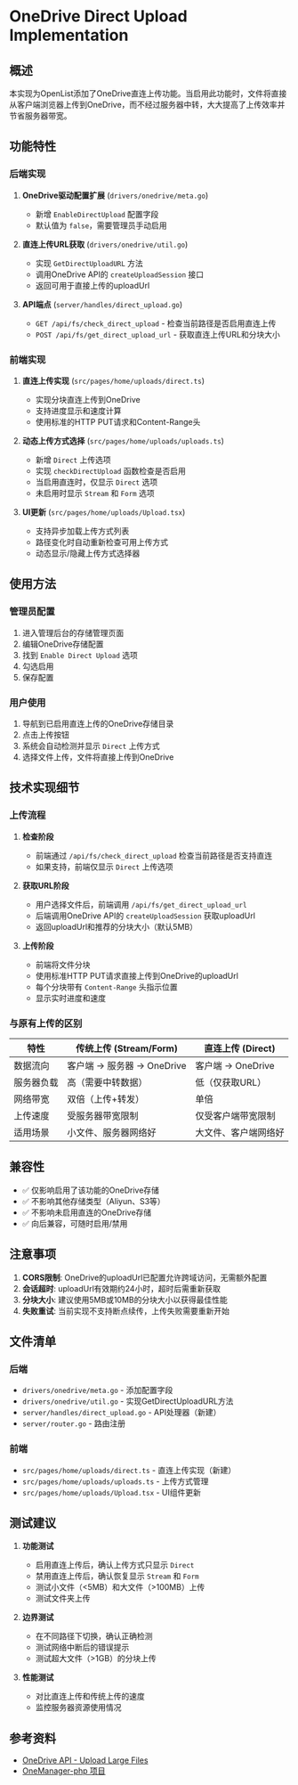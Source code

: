 # OneDrive Direct Upload Implementation

## 概述

本实现为OpenList添加了OneDrive直连上传功能。当启用此功能时，文件将直接从客户端浏览器上传到OneDrive，而不经过服务器中转，大大提高了上传效率并节省服务器带宽。

## 功能特性

### 后端实现

1. **OneDrive驱动配置扩展** (`drivers/onedrive/meta.go`)
   - 新增 `EnableDirectUpload` 配置字段
   - 默认值为 `false`，需要管理员手动启用

2. **直连上传URL获取** (`drivers/onedrive/util.go`)
   - 实现 `GetDirectUploadURL` 方法
   - 调用OneDrive API的 `createUploadSession` 接口
   - 返回可用于直接上传的uploadUrl

3. **API端点** (`server/handles/direct_upload.go`)
   - `GET /api/fs/check_direct_upload` - 检查当前路径是否启用直连上传
   - `POST /api/fs/get_direct_upload_url` - 获取直连上传URL和分块大小

### 前端实现

1. **直连上传实现** (`src/pages/home/uploads/direct.ts`)
   - 实现分块直连上传到OneDrive
   - 支持进度显示和速度计算
   - 使用标准的HTTP PUT请求和Content-Range头

2. **动态上传方式选择** (`src/pages/home/uploads/uploads.ts`)
   - 新增 `Direct` 上传选项
   - 实现 `checkDirectUpload` 函数检查是否启用
   - 当启用直连时，仅显示 `Direct` 选项
   - 未启用时显示 `Stream` 和 `Form` 选项

3. **UI更新** (`src/pages/home/uploads/Upload.tsx`)
   - 支持异步加载上传方式列表
   - 路径变化时自动重新检查可用上传方式
   - 动态显示/隐藏上传方式选择器

## 使用方法

### 管理员配置

1. 进入管理后台的存储管理页面
2. 编辑OneDrive存储配置
3. 找到 `Enable Direct Upload` 选项
4. 勾选启用
5. 保存配置

### 用户使用

1. 导航到已启用直连上传的OneDrive存储目录
2. 点击上传按钮
3. 系统会自动检测并显示 `Direct` 上传方式
4. 选择文件上传，文件将直接上传到OneDrive

## 技术实现细节

### 上传流程

1. **检查阶段**
   - 前端通过 `/api/fs/check_direct_upload` 检查当前路径是否支持直连
   - 如果支持，前端仅显示 `Direct` 上传选项

2. **获取URL阶段**
   - 用户选择文件后，前端调用 `/api/fs/get_direct_upload_url`
   - 后端调用OneDrive API的 `createUploadSession` 获取uploadUrl
   - 返回uploadUrl和推荐的分块大小（默认5MB）

3. **上传阶段**
   - 前端将文件分块
   - 使用标准HTTP PUT请求直接上传到OneDrive的uploadUrl
   - 每个分块带有 `Content-Range` 头指示位置
   - 显示实时进度和速度

### 与原有上传的区别

| 特性 | 传统上传 (Stream/Form) | 直连上传 (Direct) |
|------|----------------------|------------------|
| 数据流向 | 客户端 → 服务器 → OneDrive | 客户端 → OneDrive |
| 服务器负载 | 高（需要中转数据） | 低（仅获取URL） |
| 网络带宽 | 双倍（上传+转发） | 单倍 |
| 上传速度 | 受服务器带宽限制 | 仅受客户端带宽限制 |
| 适用场景 | 小文件、服务器网络好 | 大文件、客户端网络好 |

## 兼容性

- ✅ 仅影响启用了该功能的OneDrive存储
- ✅ 不影响其他存储类型（Aliyun、S3等）
- ✅ 不影响未启用直连的OneDrive存储
- ✅ 向后兼容，可随时启用/禁用

## 注意事项

1. **CORS限制**: OneDrive的uploadUrl已配置允许跨域访问，无需额外配置
2. **会话超时**: uploadUrl有效期约24小时，超时后需重新获取
3. **分块大小**: 建议使用5MB或10MB的分块大小以获得最佳性能
4. **失败重试**: 当前实现不支持断点续传，上传失败需要重新开始

## 文件清单

### 后端
- `drivers/onedrive/meta.go` - 添加配置字段
- `drivers/onedrive/util.go` - 实现GetDirectUploadURL方法
- `server/handles/direct_upload.go` - API处理器（新建）
- `server/router.go` - 路由注册

### 前端
- `src/pages/home/uploads/direct.ts` - 直连上传实现（新建）
- `src/pages/home/uploads/uploads.ts` - 上传方式管理
- `src/pages/home/uploads/Upload.tsx` - UI组件更新

## 测试建议

1. **功能测试**
   - 启用直连上传后，确认上传方式只显示 `Direct`
   - 禁用直连上传后，确认恢复显示 `Stream` 和 `Form`
   - 测试小文件（<5MB）和大文件（>100MB）上传
   - 测试文件夹上传

2. **边界测试**
   - 在不同路径下切换，确认正确检测
   - 测试网络中断后的错误提示
   - 测试超大文件（>1GB）的分块上传

3. **性能测试**
   - 对比直连上传和传统上传的速度
   - 监控服务器资源使用情况

## 参考资料

- [OneDrive API - Upload Large Files](https://learn.microsoft.com/en-us/onedrive/developer/rest-api/api/driveitem_createuploadsession)
- [OneManager-php 项目](https://github.com/qkqpttgf/OneManager-php)
